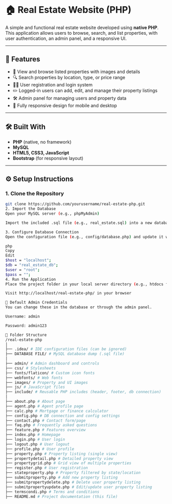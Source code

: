 # 🏠 Real Estate Website (PHP)

A simple and functional real estate website developed using **native PHP**. This application allows users to browse, search, and list properties, with user authentication, an admin panel, and a responsive UI.

---

## 🚀 Features

- 🏡 View and browse listed properties with images and details  
- 🔍 Search properties by location, type, or price range  
- 🧑‍💼 User registration and login system  
- ✏️ Logged-in users can add, edit, and manage their property listings  
- 🛠️ Admin panel for managing users and property data  
- 📱 Fully responsive design for mobile and desktop  

---

## 🛠️ Built With

- **PHP** (native, no framework)  
- **MySQL**  
- **HTML5, CSS3, JavaScript**  
- **Bootstrap** (for responsive layout)

---

## ⚙️ Setup Instructions

### 1. Clone the Repository

```bash
git clone https://github.com/yourusername/real-estate-php.git
2. Import the Database
Open your MySQL server (e.g., phpMyAdmin)

Import the included .sql file (e.g., real_estate.sql) into a new database

3. Configure Database Connection
Open the configuration file (e.g., config/database.php) and update it with your database credentials:

php
Copy
Edit
$host = "localhost";
$db = "real_estate_db";
$user = "root";
$pass = "";
4. Run the Application
Place the project folder in your local server directory (e.g., htdocs for XAMPP)

Visit http://localhost/real-estate-php/ in your browser

🔐 Default Admin Credentials
You can change these in the database or through the admin panel.

Username: admin

Password: admin123

📂 Folder Structure
/real-estate-php
│
├── .idea/ # IDE configuration files (can be ignored)
├── DATABASE FILE/ # MySQL database dump (.sql file)
│
├── admin/ # Admin dashboard and controls
├── css/ # Stylesheets
├── fonts/flaticon/ # Custom icon fonts
├── webfonts/ # Web fonts
├── images/ # Property and UI images
├── js/ # JavaScript files
├── include/ # Reusable PHP includes (header, footer, db connection)
│
├── about.php # About page
├── agent.php # Agent profile page
├── calc.php # Mortgage or finance calculator
├── config.php # DB connection and config settings
├── contact.php # Contact form/page
├── faq.php # Frequently asked questions
├── feature.php # Features overview
├── index.php # Homepage
├── login.php # User login
├── logout.php # User logout
├── profile.php # User profile
├── property.php # Property listing (single view)
├── propertydetail.php # Detailed property view
├── propertygrid.php # Grid view of multiple properties
├── register.php # User registration
├── stateproperty.php # Property filtered by state/location
├── submitproperty.php # Add new property listing
├── submitpropertydelete.php # Delete user property listing
├── submitpropertyupdate.php # Edit/update user property listing
├── termscondi.php # Terms and conditions
├── README.md # Project documentation (this file)
